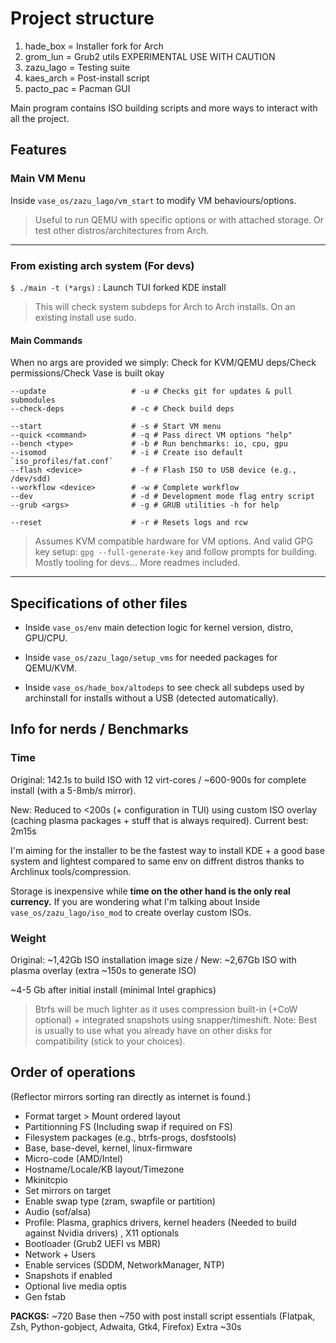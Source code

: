 # Project structure

1. hade_box = Installer fork for Arch
2. grom_lun = Grub2 utils EXPERIMENTAL USE WITH CAUTION
3. zazu_lago = Testing suite
4. kaes_arch = Post-install script
5. pacto_pac = Pacman GUI

Main program contains ISO building scripts and more ways to interact with all the project.

## Features

### Main VM Menu

Inside `vase_os/zazu_lago/vm_start` to modify VM behaviours/options.
> Useful to run QEMU with specific options or with attached storage. Or test other distros/architectures from Arch.

---

### From existing arch system (For devs)

`$ ./main -t (*args)` : Launch TUI forked KDE install

> This will check system subdeps for Arch to Arch installs. On an existing install use sudo.  

#### Main Commands

When no args are provided we simply: Check for KVM/QEMU deps/Check permissions/Check Vase is built okay

```
--update                   # -u # Checks git for updates & pull submodules
--check-deps               # -c # Check build deps 

--start                    # -s # Start VM menu
--quick <command>          # -q # Pass direct VM options "help"
--bench <type>             # -b # Run benchmarks: io, cpu, gpu
--isomod                   # -i # Create iso default `iso_profiles/fat.conf`
--flash <device>           # -f # Flash ISO to USB device (e.g., /dev/sdd)
--workflow <device>        # -w # Complete workflow
--dev                      # -d # Development mode flag entry script
--grub <args>              # -g # GRUB utilities -h for help

--reset                    # -r # Resets logs and rcw
```

> Assumes KVM compatible hardware for VM options. And valid GPG key setup: `gpg --full-generate-key` and follow prompts for building.
> Mostly tooling for devs... More readmes included. 


---

## Specifications of other files

- Inside `vase_os/env` main detection logic for kernel version, distro, GPU/CPU.

- Inside `vase_os/zazu_lago/setup_vms` for needed packages for QEMU/KVM.

- Inside `vase_os/hade_box/altodeps` to see check all subdeps used by archinstall for installs without a USB (detected automatically).


## Info for nerds / Benchmarks

### Time

Original: 142.1s to build ISO with 12 virt-cores / ~600-900s for complete install (with a 5-8mb/s mirror).

New: Reduced to <200s (+ configuration in TUI) using custom ISO overlay (caching plasma packages + stuff that is always required). Current best: 2m15s

I'm aiming for the installer to be the fastest way to install KDE + a good base system and lightest compared to same env on diffrent distros thanks to Archlinux tools/compression.

Storage is inexpensive while **time on the other hand is the only real currency.** If you are wondering what I'm talking about Inside `vase_os/zazu_lago/iso_mod` to create overlay custom ISOs. 

### Weight

Original: ~1,42Gb ISO installation image size / New: ~2,67Gb ISO with plasma overlay (extra ~150s to generate ISO)

~4-5 Gb after initial install (minimal Intel graphics)

> Btrfs will be much lighter as it uses compression built-in (+CoW optional) + integrated snapshots using snapper/timeshift.
> Note: Best is usually to use what you already have on other disks for compatibility (stick to your choices).

## Order of operations

(Reflector mirrors sorting ran directly as internet is found.)

- Format target > Mount ordered layout
- Partitionning FS (Including swap if required on FS)
- Filesystem packages (e.g., btrfs-progs, dosfstools)
- Base, base-devel, kernel, linux-firmware
- Micro-code (AMD/Intel)
- Hostname/Locale/KB layout/Timezone
- Mkinitcpio 
- Set mirrors on target
- Enable swap type (zram, swapfile or partition)
- Audio (sof/alsa)
- Profile: Plasma, graphics drivers, kernel headers (Needed to build against Nvidia drivers) , X11 optionals
- Bootloader (Grub2 UEFI vs MBR) 
- Network + Users
- Enable services (SDDM, NetworkManager, NTP)
- Snapshots if enabled
- Optional live media optis
- Gen fstab 

**PACKGS:** ~720 Base then ~750 with post install script essentials (Flatpak, Zsh, Python-gobject, Adwaita, Gtk4, Firefox) Extra ~30s 
